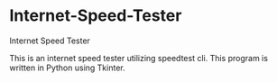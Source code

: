 # Internet-Speed-Tester
Internet Speed Tester

This is an internet speed tester utilizing speedtest cli. This program is written in Python using Tkinter.
